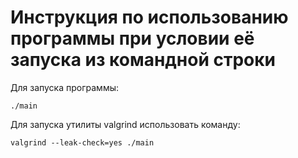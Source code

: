 # Инструкция по использованию программы при условии её запуска из командной строки
Для запуска программы:
```
./main
```
Для запуска утилиты valgrind использовать команду:
```
valgrind --leak-check=yes ./main
```